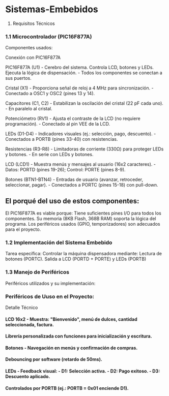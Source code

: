 # Sistemas-Embebidos

1. Requisitos Técnicos

### 1.1 Microcontrolador (PIC16F877A)

   Componentes usados:
   
Conexión con PIC16F877A

PIC16F877A (U1) - Cerebro del sistema. Controla LCD, botones y LEDs. Ejecuta la lógica de dispensación. - Todos los componentes se conectan a sus puertos.

Cristal (X1) - Proporciona señal de reloj a 4 MHz para sincronización. - Conectado a OSC1 y OSC2 (pines 13 y 14).

Capacitores (C1, C2) - Estabilizan la oscilación del cristal (22 pF cada uno). - En paralelo al cristal.

Potenciómetro (RV1) - Ajusta el contraste de la LCD (no requiere programación). - Conectado al pin VEE de la LCD.

LEDs (D1-D4) - Indicadores visuales (ej.: selección, pago, descuento). - Conectados a PORTB (pines 33-40) con resistencias.

Resistencias (R3-R8) - Limitadoras de corriente (330Ω) para proteger LEDs y botones. - En serie con LEDs y botones.

LCD (LCD1) - Muestra menús y mensajes al usuario (16x2 caracteres). - Datos: PORTD (pines 19-26); Control: PORTE (pines 8-9).

Botones (BTN1-BTN4) - Entradas de usuario (avanzar, retroceder, seleccionar, pagar). - Conectados a PORTC (pines 15-18) con pull-down.

 ## El porqué del uso de estos componentes:

El PIC16F877A es viable porque: Tiene suficientes pines I/O para todos los componentes. Su memoria (8KB Flash, 368B RAM) soporta la lógica del programa. Los periféricos usados (GPIO, temporizadores) son adecuados para el proyecto.

### 1.2 Implementación del Sistema Embebido

  Tarea específica:
    Controlar la máquina dispensadora mediante: Lectura de botones (PORTC). Salida a LCD (PORTD + PORTE) y LEDs (PORTB)

### 1.3 Manejo de Periféricos
  Periféricos utilizados y su implementación:
  
### Periféricos de Uuso en el Proyecto:

Detalle Técnico
#### LCD 16x2 - Muestra: "Bienvenido", menú de dulces, cantidad seleccionada, factura.
#### Librería personalizada con funciones para inicialización y escritura.
#### Botones - Navegación en menús y confirmación de compras.
#### Debouncing por software (retardo de 50ms).
#### LEDs - Feedback visual: - D1: Selección activa. - D2: Pago exitoso. - D3: Descuento aplicado.
#### Controlados por PORTB (ej.: PORTB = 0x01 enciende D1).


